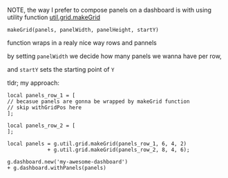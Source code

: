 
NOTE, the way I prefer to compose panels on a dashboard is with using utility
function [util.grid.makeGrid](https://grafana.github.io/grafonnet/API/util.html#fn-gridmakegrid)

```
makeGrid(panels, panelWidth, panelHeight, startY)
```
function wraps in a realy nice way rows and pannels

by setting `panelWidth` we decide how many panels we wanna have per row,

and `startY` sets the starting point of `Y`

tldr; my approach:
```
local panels_row_1 = [
// becasue panels are gonna be wrapped by makeGrid function
// skip withGridPos here
];

local panels_row_2 = [
];

local panels = g.util.grid.makeGrid(panels_row_1, 6, 4, 2)
             + g.util.grid.makeGrid(panels_row_2, 8, 4, 6);

g.dashboard.new('my-awesome-dashboard')
+ g.dashboard.withPanels(panels)
```
